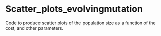 # Scatter_plots_evolvingmutation
Code to produce scatter plots of the population size as a function of the cost, and other parameters.
